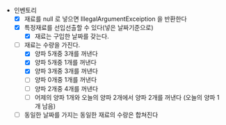 - 인벤토리
  - [x] 재료를 null 로 넣으면 IllegalArgumentExceiption 을 반환한다
  - [x] 특정재료를 선입선출할 수 있다(넣은 날짜기준으로)
    - [x] 재료는 구입한 날짜를 갖는다.
  - [ ] 재료는 수량을 가진다.
    - [x] 양파 5개중 3개를 꺼낸다
    - [x] 양파 5개중 1개를 꺼낸다
    - [x] 양파 3개중 3개를 꺼낸다
    - [ ] 양파 0개중 1개를 꺼낸다
    - [ ] 양파 2개중 4개를 꺼낸다
    - [ ] 어제의 양파 1개와 오늘의 양파 2개에서 양파 2개를 꺼낸다 (오늘의 양파 1개 남음) 
  - [ ] 동일한 날짜를 가지는 동일한 재료의 수량은 합쳐진다
